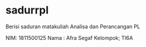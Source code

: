# sadurrpl
Berisi saduran matakuliah Analisa dan Perancangan PL

NIM: 1811500125
Nama : Afra Segaf
Kelompok; TI6A
